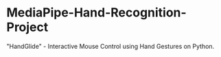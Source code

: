 # MediaPipe-Hand-Recognition-Project
"HandGlide" - Interactive Mouse Control using Hand Gestures on Python.
